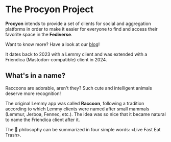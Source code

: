 # The Procyon Project

**Procyon** intends to provide a set of clients for social and aggregation platforms in order to
make it easier for everyone to find and access their favorite space in the **Fediverse**.

Want to know more? Have a look at our [blog](https://livefasteattrashraccoon.github.io)!

It dates back to 2023 with a Lemmy client and was extended with a Friendica (Mastodon-compatible)
client in 2024.

## What's in a name?

Raccoons are adorable, aren't they? Such cute and intelligent animals deserve more recognition!

The original Lemmy app was called **Raccoon**, following a tradition according to which Lemmy
clients were named after small mammals (Lemmur, Jerboa, Fennec, etc.). The idea was so nice that
it became natural to name the Friendica client after it.

The 🦝 philosophy can be summarized in four simple words: «Live Fast Eat Trash».
